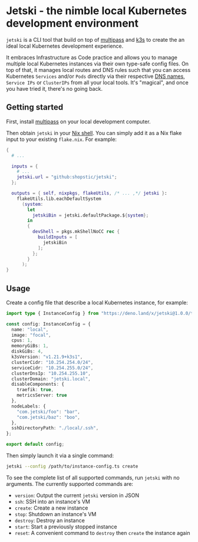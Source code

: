 # Jetski - the nimble local Kubernetes development environment

`jetski` is a CLI tool that build on top of [multipass](https://github.com/canonical/multipass) and [k3s](https://github.com/k3s-io/k3s) to create the an ideal local Kubernetes development experience. 

It embraces Infrastructure as Code practice and allows you to manage multiple local Kubernetes instances via their own type-safe config files. On top of that, it manages local routes and DNS rules such that you can access Kubernetes `Services` and/or `Pods` directly via their respective [DNS names](https://kubernetes.io/docs/concepts/services-networking/dns-pod-service/#services), `Service IPs` or `ClusterIPs` from all your local tools. It's "magical", and once you have tried it, there's no going back.

## Getting started

First, install [multipass](https://github.com/canonical/multipass) on your local development computer.

Then obtain `jetski` in your [Nix shell](https://nixos.org/manual/nix/stable/command-ref/new-cli/nix3-develop.html). You can simply add it as a Nix flake input to your existing `flake.nix`. For example:

```nix
{
  # ...

  inputs = {
    # ...
    jetski.url = "github:shopstic/jetski";
  };

  outputs = { self, nixpkgs, flakeUtils, /* ... ,*/ jetski }:
    flakeUtils.lib.eachDefaultSystem
      (system:
        let
          jetskiBin = jetski.defaultPackage.${system};
        in
        {
          devShell = pkgs.mkShellNoCC rec {
            buildInputs = [
              jetskiBin
            ];
          };
        }
      );
}
```

## Usage

Create a config file that describe a local Kubernetes instance, for example:

```typescript
import type { InstanceConfig } from "https://deno.land/x/jetski@1.0.0/types.ts";

const config: InstanceConfig = {
  name: "local",
  image: "focal",
  cpus: 1,
  memoryGiBs: 1,
  diskGiBs: 4,
  k3sVersion: "v1.21.9+k3s1",
  clusterCidr: "10.254.254.0/24",
  serviceCidr: "10.254.255.0/24",
  clusterDnsIp: "10.254.255.10",
  clusterDomain: "jetski.local",
  disableComponents: {
    traefik: true,
    metricsServer: true
  },
  nodeLabels: {
    "com.jetski/foo": "bar",
    "com.jetski/baz": "boo",
  },
  sshDirectoryPath: "./local/.ssh",
};

export default config;
```

Then simply launch it via a single command:

```bash
jetski --config /path/to/instance-config.ts create
```

To see the complete list of all supported commands, run `jetski` with no arguments. The currently supported commands are:

- `version`: Output the current `jetski` version in JSON
- `ssh`: SSH into an instance's VM
- `create`: Create a new instance
- `stop`: Shutdown an instance's VM
- `destroy`: Destroy an instance
- `start`: Start a previously stopped instance
- `reset`: A convenient command to `destroy` then `create` the instance again